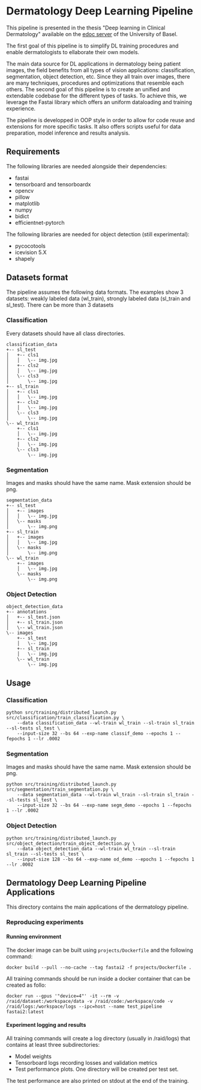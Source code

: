 # Dermatology Deep Learning Pipeline
This pipeline is presented in the thesis "Deep learning in Clinical Dermatology" available on the [edoc server](https://edoc.unibas.ch/94022/) of the University of Basel.

The first goal of this pipeline is to simplify DL training procedures and enable dermatologists to ellaborate
their own models. 

The main data source for DL applications in dermatology being patient images, the field benefits from all
types of vision applications: classification, segmentation, object detection, etc.
Since they all train over images, there are many techniques, procedures and optimizations that resemble each others.
The second goal of this pipeline is to create an unified and extendable codebase for the different types of tasks.
To achieve this, we leverage the Fastai library which offers an uniform dataloading and training experience.

The pipeline is developped in OOP style in order to allow for code reuse and extensions for more specific tasks.
It also offers scripts useful for data preparation, model inference and results analysis.

## Requirements
The following libraries are needed alongside their dependencies:
* fastai
* tensorboard and tensorboardx
* opencv
* pillow 
* matplotlib
* numpy
* bidict
* efficientnet-pytorch

The following libraries are needed for object detection (still experimental):
* pycocotools
* icevision 5.X
* shapely

## Datasets format
The pipeline assumes the following data formats.
The examples show 3 datasets: weakly labeled data (wl_train), strongly labeled data (sl_train and sl_test).
There can be more than 3 datasets
### Classification
Every datasets should have all class directories. 
```
classification_data
+-- sl_test
│   +-- cls1
│   │   \-- img.jpg
│   +-- cls2
│   │   \-- img.jpg
│   \-- cls3
│       \-- img.jpg
+-- sl_train
│   +-- cls1
│   │   \-- img.jpg
│   +-- cls2
│   │   \-- img.jpg
│   \-- cls3
│       \-- img.jpg
\-- wl_train
    +-- cls1
    │   \-- img.jpg
    +-- cls2
    │   \-- img.jpg
    \-- cls3
        \-- img.jpg
```
### Segmentation
Images and masks should have the same name. Mask extension should be png.
```
segmentation_data
+-- sl_test
│   +-- images
│   │   \-- img.jpg
│   \-- masks
│       \-- img.png
+-- sl_train
│   +-- images
│   │   \-- img.jpg
│   \-- masks
│       \-- img.png
\-- wl_train
    +-- images
    │   \-- img.jpg
    \-- masks
        \-- img.png
```
### Object Detection
```
object_detection_data
+-- annotations
│   +-- sl_test.json
│   +-- sl_train.json
│   \-- wl_train.json
\-- images
    +-- sl_test
    │   \-- img.jpg
    +-- sl_train
    │   \-- img.jpg
    \-- wl_train
        \-- img.jpg
```
## Usage

### Classification
```
python src/training/distributed_launch.py src/classification/train_classification.py \
    --data classification_data --wl-train wl_train --sl-train sl_train --sl-tests sl_test \
    --input-size 32 --bs 64 --exp-name classif_demo --epochs 1 --fepochs 1 --lr .0002
```
### Segmentation
Images and masks should have the same name. Mask extension should be png.
```
python src/training/distributed_launch.py src/segmentation/train_segmentation.py \
    --data segmentation_data --wl-train wl_train --sl-train sl_train --sl-tests sl_test \
    --input-size 32 --bs 64 --exp-name segm_demo --epochs 1 --fepochs 1 --lr .0002
```
### Object Detection
```
python src/training/distributed_launch.py src/object_detection/train_object_detection.py \
    --data object_detection_data --wl-train wl_train --sl-train sl_train --sl-tests sl_test \
    --input-size 128 --bs 64 --exp-name od_demo --epochs 1 --fepochs 1 --lr .0002
```

## Dermatology Deep Learning Pipeline Applications
This directory contains the main applications of the dermatology pipeline.

### Reproducing experiments

#### Running environment
The docker image can be built using `projects/Dockerfile` and the following command:
```
docker build --pull --no-cache --tag fastai2 -f projects/Dockerfile .
```
All training commands should be run inside a docker container that can be created as follo:
```
docker run --gpus '"device=4"' -it --rm -v /raid/dataset:/workspace/data -v /raid/code:/workspace/code -v /raid/logs:/workspace/logs --ipc=host --name test_pipeline fastai2:latest
```

#### Experiment logging and results
All training commands will create a log directory (usually in /raid/logs) that contains at least three subdirectories:
* Model weights
* Tensorboard logs recording losses and validation metrics
* Test performance plots. One directory will be created per test set.

The test performance are also printed on stdout at the end of the training.
